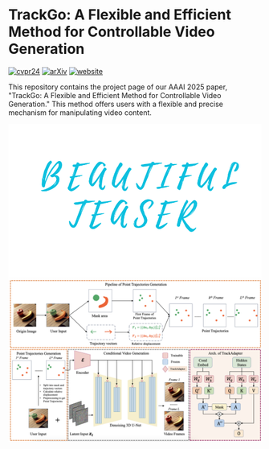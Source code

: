 # TrackGo: A Flexible and Efficient Method for Controllable Video Generation

[![cvpr24](https://img.shields.io/badge/AAAI-2025-387ADF.svg)](https://arxiv.org/abs/2408.11475)
[![arXiv](https://img.shields.io/badge/arXiv-2408.11475-b31b1b.svg)](https://arxiv.org/abs/2408.11475)
[![website](https://img.shields.io/badge/Website-Gitpage-4CCD99)](https://zhtjtcz.github.io/TrackGo-Page/)

This repository contains the project page of our AAAI 2025 paper, "TrackGo: A Flexible and Efficient Method for Controllable Video Generation." This method offers users with a flexible and precise mechanism for manipulating video content.

![title](./assets/beautiful_teaser.png)
![title](./assets/arch.png)
